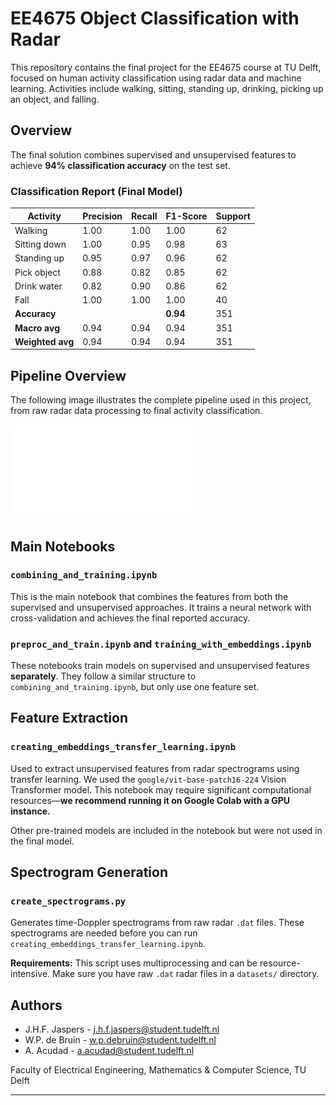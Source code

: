 # EE4675 Object Classification with Radar

This repository contains the final project for the EE4675 course at TU Delft, focused on human activity classification using radar data and machine learning. Activities include walking, sitting, standing up, drinking, picking up an object, and falling.

## Overview

The final solution combines supervised and unsupervised features to achieve **94% classification accuracy** on the test set.

### Classification Report (Final Model)

| Activity       | Precision | Recall | F1-Score | Support |
|----------------|-----------|--------|----------|---------|
| Walking        | 1.00      | 1.00   | 1.00     | 62      |
| Sitting down   | 1.00      | 0.95   | 0.98     | 63      |
| Standing up    | 0.95      | 0.97   | 0.96     | 62      |
| Pick object    | 0.88      | 0.82   | 0.85     | 62      |
| Drink water    | 0.82      | 0.90   | 0.86     | 62      |
| Fall           | 1.00      | 1.00   | 1.00     | 40      |
| **Accuracy**   |           |        | **0.94** | 351     |
| **Macro avg**  | 0.94      | 0.94   | 0.94     | 351     |
| **Weighted avg** | 0.94    | 0.94   | 0.94     | 351     |

## Pipeline Overview

The following image illustrates the complete pipeline used in this project, from raw radar data processing to final activity classification.

![Pipeline Overview](pipeline.pdf)

## Main Notebooks

### `combining_and_training.ipynb`
This is the main notebook that combines the features from both the supervised and unsupervised approaches. It trains a neural network with cross-validation and achieves the final reported accuracy.

### `preproc_and_train.ipynb` and `training_with_embeddings.ipynb`
These notebooks train models on supervised and unsupervised features **separately**. They follow a similar structure to `combining_and_training.ipynb`, but only use one feature set.

## Feature Extraction

### `creating_embeddings_transfer_learning.ipynb`
Used to extract unsupervised features from radar spectrograms using transfer learning. We used the `google/vit-base-patch16-224` Vision Transformer model. This notebook may require significant computational resources—**we recommend running it on Google Colab with a GPU instance.**

Other pre-trained models are included in the notebook but were not used in the final model.

## Spectrogram Generation

### `create_spectrograms.py`
Generates time-Doppler spectrograms from raw radar `.dat` files. These spectrograms are needed before you can run `creating_embeddings_transfer_learning.ipynb`.

**Requirements:** This script uses multiprocessing and can be resource-intensive. Make sure you have raw `.dat` radar files in a `datasets/` directory.



## Authors

- J.H.F. Jaspers - [j.h.f.jaspers@student.tudelft.nl](mailto:j.h.f.jaspers@student.tudelft.nl)
- W.P. de Bruin - [w.p.debruin@student.tudelft.nl](mailto:w.p.debruin@student.tudelft.nl)
- A. Acudad - [a.acudad@student.tudelft.nl](mailto:a.acudad@student.tudelft.nl)

Faculty of Electrical Engineering, Mathematics & Computer Science, TU Delft

---

